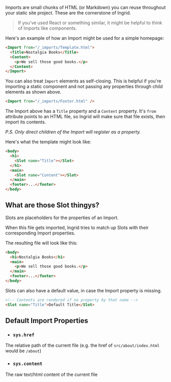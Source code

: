 Imports are small chunks of HTML (or Markdown) you can reuse throughout your static site project. These are the cornerstone of Ingrid.

> If you've used React or something similar, it might be helpful to think of Imports like components.

Here's an example of how an Import might be used for a simple homepage:

```html
<Import from="/_imports/Template.html">
  <Title>Nostalgia Books</Title>
  <Content>
    <p>We sell those good books.</p>
  </Content>
</Import>
```

You can also treat `Import` elements as self-closing. This is helpful if you're importing a static component and not passing any properties through child elements as shown above.

```html
<Import from="/_imports/Footer.html" />
```

The Import above has a `Title` property and a `Content` property. It's `from` attribute points to an HTML file, so Ingrid will make sure that file exists, then import its contents.

*P.S. Only direct children of the Import will register as a property.*

Here's what the template might look like:

```html
<body>
  <h1>
    <Slot name="Title"></Slot>
  </h1>
  <main>
    <Slot name="Content"></Slot>
  </main>
  <footer>...</footer>
</body>
```

## What are those Slot thingys?
Slots are placeholders for the properties of an Import.

When this file gets imported, Ingrid tries to match up Slots with their corresponding Import properties.

The resulting file will look like this:

```html
<body>
  <h1>Nostalgia Books</h1>
  <main>
    <p>We sell those good books.</p>
  </main>
  <footer>...</footer>
</body>
```

Slots can also have a default value, in case the Import property is missing.

```html
<!-- Contents are rendered if no property by that name --> 
<Slot name="Title">Default Title</Slot>
```

## Default Import Properties
- ### `sys.href`
The relative path of the current file (e.g. the href of `src/about/index.html` would be `/about`)

- ### `sys.content`
The raw text/html content of the current file